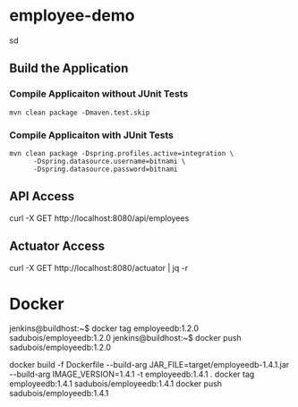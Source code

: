 # employee-demo
sd



## Build the Application
### Compile Applicaiton without JUnit Tests
```
mvn clean package -Dmaven.test.skip
```



### Compile Applicaiton with JUnit Tests
```
mvn clean package -Dspring.profiles.active=integration \
      -Dspring.datasource.username=bitnami \
      -Dspring.datasource.password=bitnami 
```

## API Access
curl -X GET http://localhost:8080/api/employees


## Actuator Access
curl -X GET http://localhost:8080/actuator | jq -r

# Docker

jenkins@buildhost:~$ docker tag employeedb:1.2.0 sadubois/employeedb:1.2.0
jenkins@buildhost:~$ docker push sadubois/employeedb:1.2.0


docker build -f Dockerfile --build-arg JAR_FILE=target/employeedb-1.4.1.jar --build-arg IMAGE_VERSION=1.4.1  -t employeedb:1.4.1 .
docker tag employeedb:1.4.1 sadubois/employeedb:1.4.1
docker push sadubois/employeedb:1.4.1
